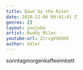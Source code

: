 ```yaml
---
title: Down by the River
date: 2020-12-06 09:41:41 Z
genres: []
layout: youtube
artist: Buddy Miles
youtube-url: ZcrcgVVH3HI
author: Valer
---
```


sonntagmorgenkaffeeimbett